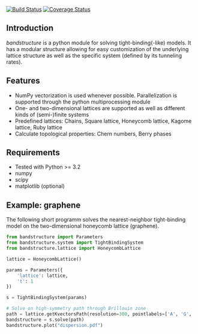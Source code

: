 [![Build Status](https://img.shields.io/travis/sharkdp/bandstructure.svg?style=flat)](https://travis-ci.org/sharkdp/bandstructure) [![Coverage Status](https://img.shields.io/coveralls/sharkdp/bandstructure.svg?style=flat)](https://coveralls.io/r/sharkdp/bandstructure)


Introduction
------------
*bandstructure* is a python module for solving tight-binding(-like) models. It has a modular structure allowing for easy customization of the underlying lattice structure as well as the specific system (defined by its tunneling rates).

Features
--------
- NumPy vectorization is used whenever possible. Parallelization is supported through the python multiprocessing module
- One- and two-dimensional lattices are supported as well as different kinds of (semi-)finite systems
- Predefined lattices: Chains, Square lattice, Honeycomb lattice, Kagome lattice, Ruby lattice
- Calculate topological properties: Chern numbers, Berry phases

Requirements
------------
* Tested with Python >= 3.2
* numpy
* scipy
* matplotlib (optional)

Example: graphene
-----------------
The following short programm solves the nearest-neighbor tight-binding model on the two-dimensional honeycomb lattice (graphene).

```python
from bandstructure import Parameters
from bandstructure.system import TightBindingSystem
from bandstructure.lattice import HoneycombLattice

lattice = HoneycombLattice()

params = Parameters({
    'lattice': lattice,
    't': 1
})

s = TightBindingSystem(params)

# Solve on high-symmetry path through Brillouin zone
path = lattice.getKvectorsPath(resolution=300, pointlabels=['A', 'G', 'X', 'A'])
bandstructure = s.solve(path)
bandstructure.plot("dispersion.pdf")
```
